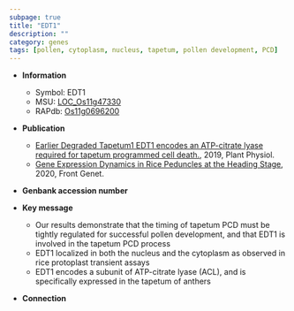 ```yaml
---
subpage: true
title: "EDT1"
description: ""
category: genes
tags: [pollen, cytoplasm, nucleus, tapetum, pollen development, PCD]
---
```


* **Information**  
    + Symbol: EDT1  
    + MSU: [LOC_Os11g47330](http://rice.plantbiology.msu.edu/cgi-bin/ORF_infopage.cgi?orf=LOC_Os11g47330)  
    + RAPdb: [Os11g0696200](http://rapdb.dna.affrc.go.jp/viewer/gbrowse_details/irgsp1?name=Os11g0696200)  

* **Publication**  
    + [Earlier Degraded Tapetum1 EDT1 encodes an ATP-citrate lyase required for tapetum programmed cell death.](http://www.ncbi.nlm.nih.gov/pubmed?term=Earlier+Degraded+Tapetum1+EDT1+encodes+an+ATP-citrate+lyase+required+for+tapetum+programmed+cell+death.%5BTitle%5D), 2019, Plant Physiol.
    + [Gene Expression Dynamics in Rice Peduncles at the Heading Stage](http://www.ncbi.nlm.nih.gov/pubmed?term=Gene+Expression+Dynamics+in+Rice+Peduncles+at+the+Heading+Stage%5BTitle%5D), 2020, Front Genet.

* **Genbank accession number**  

* **Key message**  
    + Our results demonstrate that the timing of tapetum PCD must be tightly regulated for successful pollen development, and that EDT1 is involved in the tapetum PCD process
    + EDT1 localized in both the nucleus and the cytoplasm as observed in rice protoplast transient assays
    + EDT1 encodes a subunit of ATP-citrate lyase (ACL), and is specifically expressed in the tapetum of anthers

* **Connection**  



